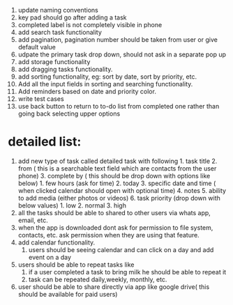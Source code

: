 1. update naming conventions
2. key pad should go after adding a task
3. completed label is not completely visible in phone
4. add search task functionality
5. add pagination, pagination number should be taken from user or give default value
6. udpate the primary task drop down, should not ask in a separate pop up
7. add storage functionality
8. add dragging tasks functionality.
9. add sorting functionality, eg: sort by date, sort by priority, etc. 
10. Add all the input fields in sorting and searching functionality.
11. Add reminders based on date and priority color.
12. write test cases 
13. use back button to return to to-do list from completed one rather than going back selecting upper options



detailed list:
==========================================================
1. add new type of task called detailed task with following
        1. task title
        2. from ( this is a searchable text field which are contacts from the user phone)
        3. complete by ( this should be drop down with options like below)
            1. few hours (ask for time)
            2. today
            3. specific date and time ( when clicked calendar should open with optional time)
        4. notes
        5. ability to add media (either photos or videos)
        6. task priority (drop down with below values)
            1. low
            2. normal
            3. high
2. all the tasks should be able to shared to other users via whats app, email, etc.
3. when the app is downloaded dont ask for permission to file system, contacts, etc. ask permission when they are using that feature.
4. add calendar functionality.
    1. users should be seeing calendar and can click on a day and add event on a day 
5. users should be able to repeat tasks like
    1. if a user completed a task to bring milk he should be able to repeat it
    2. task can be repeated daily,weekly, monthly, etc.
3. user should be able to share directly via app like google drive( this should be available for paid users)